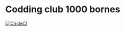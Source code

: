 # Codding club 1000 bornes

[![CircleCI](https://circleci.com/gh/arthurphilippe/CC-1000_bornes/tree/master.svg?style=svg&circle-token=db002cb7e83c1d5c7976c5755b1275e5f3d46f66)](https://circleci.com/gh/arthurphilippe/CC-1000_bornes/tree/master)
